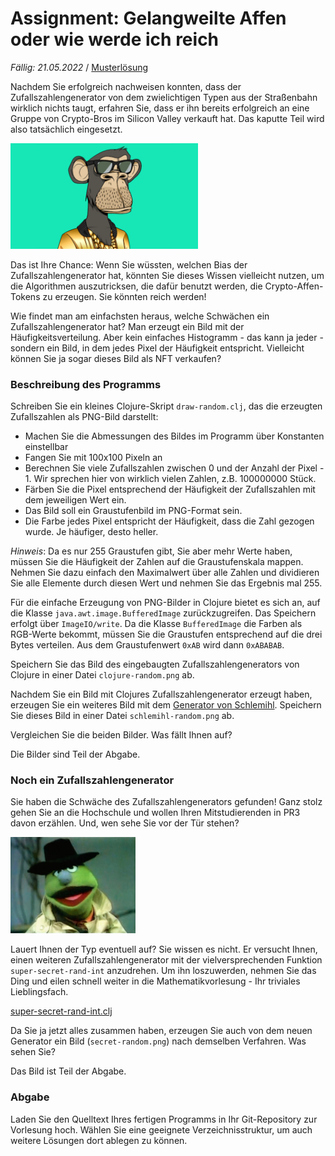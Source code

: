# Assignment: Gelangweilte Affen oder wie werde ich reich

*Fällig: 21.05.2022* / [Musterlösung](solution/)

Nachdem Sie erfolgreich nachweisen konnten, dass der Zufallszahlengenerator von dem zwielichtigen Typen aus der Straßenbahn wirklich nichts taugt, erfahren Sie, dass er ihn bereits erfolgreich an eine Gruppe von Crypto-Bros im Silicon Valley verkauft hat. Das kaputte Teil wird also tatsächlich eingesetzt.

<img src="ape.jpg" width="300">

Das ist Ihre Chance: Wenn Sie wüssten, welchen Bias der Zufallszahlengenerator hat, könnten Sie dieses Wissen vielleicht nutzen, um die Algorithmen auszutricksen, die dafür benutzt werden, die Crypto-Affen-Tokens zu erzeugen. Sie könnten reich werden!

Wie findet man am einfachsten heraus, welche Schwächen ein Zufallszahlengenerator hat? Man erzeugt ein Bild mit der Häufigkeitsverteilung. Aber kein einfaches Histogramm - das kann ja jeder - sondern ein Bild, in dem jedes Pixel der Häufigkeit entspricht. Vielleicht können Sie ja sogar dieses Bild als NFT verkaufen?

### Beschreibung des Programms

Schreiben Sie ein kleines Clojure-Skript `draw-random.clj`, das die erzeugten Zufallszahlen als PNG-Bild darstellt:

  * Machen Sie die Abmessungen des Bildes im Programm über Konstanten einstellbar
  * Fangen Sie mit 100x100 Pixeln an
  * Berechnen Sie viele Zufallszahlen zwischen 0 und der Anzahl der Pixel - 1. Wir sprechen hier von wirklich vielen Zahlen, z.B. 100000000 Stück.
  * Färben Sie die Pixel entsprechend der Häufigkeit der Zufallszahlen mit dem jeweiligen Wert ein.
  * Das Bild soll ein Graustufenbild im PNG-Format sein.
  * Die Farbe jedes Pixel entspricht der Häufigkeit, dass die Zahl gezogen wurde. Je häufiger, desto heller.

*Hinweis*: Da es nur 255 Graustufen gibt, Sie aber mehr Werte haben, müssen Sie die Häufigkeit der Zahlen auf die Graustufenskala mappen. Nehmen Sie dazu einfach den Maximalwert über alle Zahlen und dividieren Sie alle Elemente durch diesen Wert und nehmen Sie das Ergebnis mal 255.

Für die einfache Erzeugung von PNG-Bilder in Clojure bietet es sich an, auf die Klasse `java.awt.image.BufferedImage` zurückzugreifen. Das Speichern erfolgt über `ImageIO/write`. Da die Klasse `BufferedImage` die Farben als RGB-Werte bekommt, müssen Sie die Graustufen entsprechend auf die drei Bytes verteilen. Aus dem Graustufenwert `0xAB` wird dann `0xABABAB`.

Speichern Sie das Bild des eingebaugten Zufallszahlengenerators von Clojure in einer Datei `clojure-random.png` ab.

Nachdem Sie ein Bild mit Clojures Zufallszahlengenerator erzeugt haben, erzeugen Sie ein weiteres Bild mit dem [Generator von Schlemihl](srand-int.clj). Speichern Sie dieses Bild in einer Datei `schlemihl-random.png` ab.

Vergleichen Sie die beiden Bilder. Was fällt Ihnen auf?

Die Bilder sind Teil der Abgabe.


### Noch ein Zufallszahlengenerator

Sie haben die Schwäche des Zufallszahlengenerators gefunden! Ganz stolz gehen Sie an die Hochschule und wollen Ihren Mitstudierenden in PR3 davon erzählen. Und, wen sehe Sie vor der Tür stehen?

<img src="schlemihl.jpg" width="200">

Lauert Ihnen der Typ eventuell auf? Sie wissen es nicht. Er versucht Ihnen, einen weiteren Zufallszahlengenerator mit der vielversprechenden Funktion `super-secret-rand-int` anzudrehen. Um ihn loszuwerden, nehmen Sie das Ding und eilen schnell weiter in die Mathematikvorlesung - Ihr triviales Lieblingsfach.

[super-secret-rand-int.clj](super-secret-rand-int.clj)

Da Sie ja jetzt alles zusammen haben, erzeugen Sie auch von dem neuen Generator ein Bild (`secret-random.png`) nach demselben Verfahren. Was sehen Sie?

Das Bild ist Teil der Abgabe.

### Abgabe


Laden Sie den Quelltext Ihres fertigen Programms in Ihr Git-Repository zur Vorlesung hoch. Wählen Sie eine geeignete Verzeichnisstruktur, um auch weitere Lösungen dort ablegen zu können.